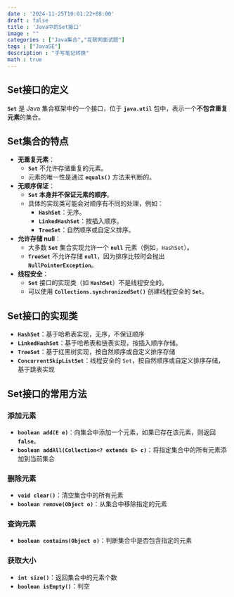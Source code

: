 ```yaml
---
date : '2024-11-25T10:01:22+08:00'
draft : false
title : 'Java中的Set接口'
image : ""
categories : ["Java集合","互联网面试题"]
tags : ["JavaSE"]
description : "手写笔记转换"
math : true
---
```


## Set接口的定义

**`Set`** 是 Java 集合框架中的一个接口，位于 **`java.util`** 包中，表示一个**不包含重复元素**的集合。

## Set集合的特点

- **无重复元素**：
  - **`Set`** 不允许存储重复的元素。
  - 元素的唯一性是通过 **`equals()`** 方法来判断的。
- **无顺序保证**：
  - **`Set` 本身并不保证元素的顺序**。
  - 具体的实现类可能会对顺序有不同的处理，例如：
    - **`HashSet`**：无序。
    - **`LinkedHashSet`**：按插入顺序。
    - **`TreeSet`**：自然顺序或自定义排序。
- **允许存储 null**：
  - 大多数 **`Set`** 集合实现允许一个 **`null`** 元素（例如，`HashSet`）。
  - **`TreeSet`** 不允许存储 **`null`**，因为排序比较时会抛出 **`NullPointerException`**。
- **线程安全**：
  - **`Set`** 接口的实现类（如 **`HashSet`**）不是线程安全的。
  - 可以使用 **`Collections.synchronizedSet()`** 创建线程安全的 **`Set`**。

## Set接口的实现类

- **`HashSet`**：基于哈希表实现，无序，不保证顺序
- **`LinkedHashSet`**：基于哈希表和链表实现，按插入顺序存储。
- **`TreeSet`**：基于红黑树实现，按自然顺序或自定义排序存储
- **`ConcurrentSkipListSet`**：线程安全的 `Set`，按自然顺序或自定义排序存储，基于跳表实现

## Set接口的常用方法

### 添加元素

- **`boolean add(E e)`**：向集合中添加一个元素，如果已存在该元素，则返回 **`false`**。
- **`boolean addAll(Collection<? extends E> c)`**：将指定集合中的所有元素添加到当前集合

### 删除元素

- **`void clear()`**：清空集合中的所有元素
- **`boolean remove(Object o)`**：从集合中移除指定的元素

### 查询元素

- **`boolean contains(Object o)`**：判断集合中是否包含指定的元素

### 获取大小

- **`int size()`**：返回集合中的元素个数
- **`boolean isEmpty()`**：判空